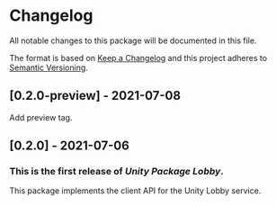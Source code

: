 # Changelog
All notable changes to this package will be documented in this file.

The format is based on [Keep a Changelog](http://keepachangelog.com/en/1.0.0/)
and this project adheres to [Semantic Versioning](http://semver.org/spec/v2.0.0.html).

## [0.2.0-preview] - 2021-07-08

Add preview tag.

## [0.2.0] - 2021-07-06

### This is the first release of *Unity Package Lobby*.

This package implements the client API for the Unity Lobby service.
